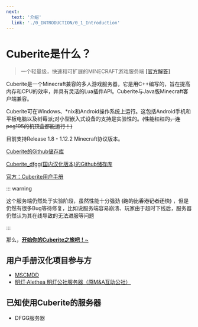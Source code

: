 ```yaml
---
next:
  text: '介绍'
  link: './0_INTRODUCTION/0_1_Introduction'
---
```

# Cuberite是什么？

>一个轻量级，快速和可扩展的MINECRAFT游戏服务端
[[官方解答]](0_INTRODUCTION/0_2_What_is_Cuberite.md)

Cuberite是一个Minecraft兼容的多人游戏服务器，它是用C++编写的，旨在提高内存和CPU的效率，并具有灵活的Lua插件API。Cuberite与Java版Minecraft客户端兼容。

Cuberite可在Windows、*nix和Android操作系统上运行。这包括Android手机和平板电脑以及树莓派;对小型嵌入式设备的支持是实验性的。~~(性能杠杠的，连peg195的机顶盒都能运行！)~~

目前支持Release 1.8 - 1.12.2 Minecraft协议版本。

[Cuberite的Github储存库](https://github.com/cuberite/cuberite/)

[Cuberite_dfgg(国内汉化版本)的Github储存库](https://gitee.com/dfggmc/cuberite_dfgg)

[官方：Cuberite用户手册](https://github.com/cuberite/users-manual)

::: warning

这个服务端仍然处于实验阶段，虽然性能十分强劲 ~~(跑的比香港记者还快)~~ ，但是仍然有很多Bug等待修复，比如说服务端容易崩溃、玩家由于超时下线后，服务器仍然认为其在线导致的无法进服等问题

:::

那么，[**开始你的Cuberite之旅吧！~**](0_INTRODUCTION/0_1_Introduction.md)

## 用户手册汉化项目参与方

- [MSCMDD](https://github.com/MSCMDD/)
- [明灯·Alethea 明灯公社服务器（原M&A互助公社）](https://mc.mscaome.top/)

## 已知使用Cuberite的服务器

- DFGG服务器
